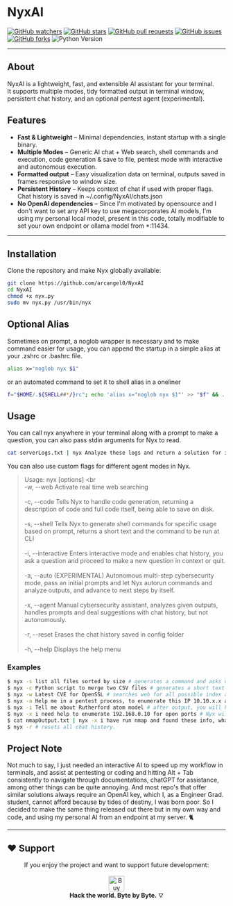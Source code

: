 # NyxAI
[![GitHub watchers](https://img.shields.io/github/watchers/ARCANGEL0/NyxAI.svg?style=flat-square&color=4c1)](https://github.com/ARCANGEL0/NyxAI/watchers)
[![GitHub stars](https://img.shields.io/github/stars/ARCANGEL0/NyxAI.svg?style=flat-square&color=4c1)](https://github.com/ARCANGEL0/NyxAI/stargazers)
[![GitHub pull requests](https://img.shields.io/github/issues-pr/ARCANGEL0/NyxAI.svg?style=flat-square&color=4c1)](https://github.com/ARCANGEL0/NyxAI/pulls)
[![GitHub issues](https://img.shields.io/github/issues/ARCANGEL0/NyxAI.svg?style=flat-square&color=4c1)](https://github.com/ARCANGEL0/NyxAI/issues)
[![GitHub forks](https://img.shields.io/github/forks/ARCANGEL0/NyxAI.svg?style=flat-square&color=4c1)](https://github.com/ARCANGEL0/NyxAI/network/members)
![Python Version](https://img.shields.io/badge/python-3.10%2B-blue?style=flat-square)

-----------

## About 

NyxAI is a lightweight, fast, and extensible AI assistant for your terminal.  
It supports multiple modes, tidy formatted output in terminal window, persistent chat history, and an optional pentest agent (experimental).

## Features

- **Fast & Lightweight** – Minimal dependencies, instant startup with a single binary.
- **Multiple Modes** – Generic AI chat + Web search, shell commands and execution, code generation & save to file, pentest mode with interactive and autonomous execution.
- **Formatted output** – Easy visualization data on terminal, outputs saved in frames responsive to window size.
- **Persistent History** – Keeps context of chat if used with proper flags. Chat history is saved in ~/.config/NyxAI/chats.json
- **No OpenAI dependencies** – Since I'm motivated by opensource and I don't want to set any API key to use megacorporates AI models, I'm using my personal local model, present in this code, totally modifiable to set your own endpoint or ollama model from *:11434.
 
---

## Installation

Clone the repository and make Nyx globally available:

```bash
git clone https://github.com/arcangel0/NyxAI
cd NyxAI
chmod +x nyx.py
sudo mv nyx.py /usr/bin/nyx
```

## Optional Alias

Sometimes on prompt, a noglob wrapper is necessary and to make command easier for usage, you can append the startup in a simple alias at your .zshrc or .bashrc file.

```bash
alias x="noglob nyx $1"
```

or an automated command to set it to shell alias in a oneliner

```bash
f="$HOME/.${SHELL##*/}rc"; echo 'alias x="noglob nyx $1"' >> "$f" && . "$f"
```

## Usage 

You can call nyx anywhere in your terminal along with a prompt to make a question, you can also pass stdin arguments for Nyx to read.

```bash
cat serverLogs.txt | nyx Analyze these logs and return a solution for it
```

You can also use custom flags for different agent modes in Nyx.

> Usage: nyx [options] <question or prompt> <br<br>
> -w, --web         Activate real time web searching <br><br>
> -c, --code        Tells Nyx to handle code generation, returning a description of code and full code itself, being able to save on disk. <br><br>
> -s, --shell        Tells Nyx to generate shell commands for specific usage based on prompt, returns a short text and the command to be run at CLI <br><br>
> -i, --interactive Enters interactive mode and enables chat history, you ask a question and proceed to make a new question in context or quit. <br><br>
> -a, --auto        (EXPERIMENTAL) Autonomous multi-step cybersecurity mode, pass an initial prompts and let Nyx autorun commands and analyze outputs, and advance to next steps by itself. <br><br>
> -x, --agent       Manual cybersecurity assistant, analyzes given outputs, handles prompts and deal suggestions with chat history, but not autonomously. <br><br>
> -r, --reset       Erases the chat history saved in config folder <br><br>
> -h, --help        Displays the help menu <br>

### Examples
```bash 
$ nyx -s list all files sorted by size # generates a command and asks user if he wants to Run it. 
$ nyx -c Python script to merge two CSV files # generates a short text and full python code, and asks user to copy code or save as a file in local dir.
$ nyx -w Latest CVE for OpenSSL # searches web for all possible index and findings on user prompt (CVE searches)
$ nyx -a Help me in a pentest process, to enumerate this IP 10.10.x.x and get a webshell # Nyx will provide suggestions and commands to be run and ask authorization to run them, after running he will self collect the logs, analyze and suggest next steps and repeat the cycle.
$ nyx -i Tell me about Rutherford atom model # after output, you will have option to ask a new question i.e: ''What about Schrodinger model?'' and continue conversation in context.
$ nyx -x i need help to enumerate 192.168.0.10 for open ports # Nyx will return a small and a list of commands to be run by user, and ask them to retrieve the logs by calling command again, as in example below
$ cat nmapOutput.txt | nyx -x i have run nmap and found these info, what do you suggest now? # Continues conversation saved on chat.json, analyzes nmap output and proceeds to suggest next steps
$ nyx -r # resets all chat history.
```



## Project Note

Not much to say, I just needed an interactive AI to speed up my workflow in terminals, and assist at pentesting or coding and hitting Alt + Tab consistently to navigate through documentations, chatGPT for assistance, among other things can be quite annoying.
And most repo's that offer similar solutions always require an OpenAI key, which I, as a Engineer Grad. student, cannot afford because by tides of destiny, I was born poor.
So I decided to make the same thing released out there but in my own way and code, and using my personal AI from an endpoint at my server. 🐈

---

## ❤️ Support


<div align="center">
  <center> 
    If you enjoy the project and want to support future development:
<br><br>
<a href='https://ko-fi.com/J3J7WTYV7' target='_blank'><img height='36' style='border:0px;height:36px;' src='https://storage.ko-fi.com/cdn/kofi3.png?v=6' border='0' alt='Buy Me a Coffee at ko-fi.com' /></a>
<br>
<strong>Hack the world. Byte by Byte.</strong> ⛛
</center>
</div>
